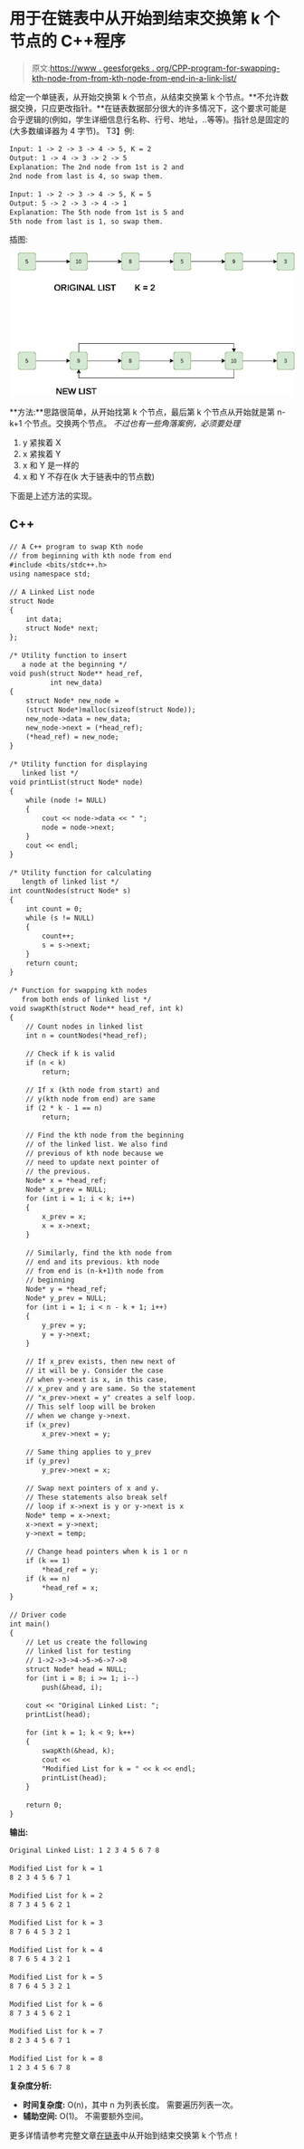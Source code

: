 # 用于在链表中从开始到结束交换第 k 个节点的 C++程序

> 原文:[https://www . geesforgeks . org/CPP-program-for-swapping-kth-node-from-from-kth-node-from-end-in-a-link-list/](https://www.geeksforgeeks.org/cpp-program-for-swapping-kth-node-from-beginning-with-kth-node-from-end-in-a-linked-list/)

给定一个单链表，从开始交换第 k 个节点，从结束交换第 k 个节点。**不允许数据交换，只应更改指针。**在链表数据部分很大的许多情况下，这个要求可能是合乎逻辑的(例如，学生详细信息行名称、行号、地址，..等等)。指针总是固定的(大多数编译器为 4 字节)。
T3】例:

```
Input: 1 -> 2 -> 3 -> 4 -> 5, K = 2
Output: 1 -> 4 -> 3 -> 2 -> 5 
Explanation: The 2nd node from 1st is 2 and 
2nd node from last is 4, so swap them.

Input: 1 -> 2 -> 3 -> 4 -> 5, K = 5
Output: 5 -> 2 -> 3 -> 4 -> 1 
Explanation: The 5th node from 1st is 5 and 
5th node from last is 1, so swap them.
```

插图:

![](img/5020d2aa46de8a3c1749bd32b34a9e80.png)

**方法:**思路很简单，从开始找第 k 个节点，最后第 k 个节点从开始就是第 n-k+1 个节点。交换两个节点。
*不过也有一些角落案例，必须要处理*

1.  y 紧挨着 X
2.  x 紧挨着 Y
3.  x 和 Y 是一样的
4.  x 和 Y 不存在(k 大于链表中的节点数)

下面是上述方法的实现。

## C++

```
// A C++ program to swap Kth node
// from beginning with kth node from end
#include <bits/stdc++.h>
using namespace std;

// A Linked List node
struct Node 
{
    int data;
    struct Node* next;
};

/* Utility function to insert
   a node at the beginning */
void push(struct Node** head_ref, 
          int new_data)
{
    struct Node* new_node = 
    (struct Node*)malloc(sizeof(struct Node));
    new_node->data = new_data;
    new_node->next = (*head_ref);
    (*head_ref) = new_node;
}

/* Utility function for displaying 
   linked list */
void printList(struct Node* node)
{
    while (node != NULL) 
    {
        cout << node->data << " ";
        node = node->next;
    }
    cout << endl;
}

/* Utility function for calculating 
   length of linked list */
int countNodes(struct Node* s)
{
    int count = 0;
    while (s != NULL) 
    {
        count++;
        s = s->next;
    }
    return count;
}

/* Function for swapping kth nodes 
   from both ends of linked list */
void swapKth(struct Node** head_ref, int k)
{
    // Count nodes in linked list
    int n = countNodes(*head_ref);

    // Check if k is valid
    if (n < k)
        return;

    // If x (kth node from start) and
    // y(kth node from end) are same
    if (2 * k - 1 == n)
        return;

    // Find the kth node from the beginning 
    // of the linked list. We also find
    // previous of kth node because we
    // need to update next pointer of
    // the previous.
    Node* x = *head_ref;
    Node* x_prev = NULL;
    for (int i = 1; i < k; i++) 
    {
        x_prev = x;
        x = x->next;
    }

    // Similarly, find the kth node from
    // end and its previous. kth node
    // from end is (n-k+1)th node from 
    // beginning
    Node* y = *head_ref;
    Node* y_prev = NULL;
    for (int i = 1; i < n - k + 1; i++) 
    {
        y_prev = y;
        y = y->next;
    }

    // If x_prev exists, then new next of
    // it will be y. Consider the case
    // when y->next is x, in this case,
    // x_prev and y are same. So the statement
    // "x_prev->next = y" creates a self loop.
    // This self loop will be broken
    // when we change y->next.
    if (x_prev)
        x_prev->next = y;

    // Same thing applies to y_prev
    if (y_prev)
        y_prev->next = x;

    // Swap next pointers of x and y.
    // These statements also break self
    // loop if x->next is y or y->next is x
    Node* temp = x->next;
    x->next = y->next;
    y->next = temp;

    // Change head pointers when k is 1 or n
    if (k == 1)
        *head_ref = y;
    if (k == n)
        *head_ref = x;
}

// Driver code
int main()
{
    // Let us create the following
    // linked list for testing
    // 1->2->3->4->5->6->7->8
    struct Node* head = NULL;
    for (int i = 8; i >= 1; i--)
        push(&head, i);

    cout << "Original Linked List: ";
    printList(head);

    for (int k = 1; k < 9; k++) 
    {
        swapKth(&head, k);
        cout << 
        "Modified List for k = " << k << endl;
        printList(head);
    }

    return 0;
}
```

**输出:**

```
Original Linked List: 1 2 3 4 5 6 7 8

Modified List for k = 1
8 2 3 4 5 6 7 1

Modified List for k = 2
8 7 3 4 5 6 2 1

Modified List for k = 3
8 7 6 4 5 3 2 1

Modified List for k = 4
8 7 6 5 4 3 2 1

Modified List for k = 5
8 7 6 4 5 3 2 1

Modified List for k = 6
8 7 3 4 5 6 2 1

Modified List for k = 7
8 2 3 4 5 6 7 1

Modified List for k = 8
1 2 3 4 5 6 7 8
```

**复杂度分析:**

*   **时间复杂度:** O(n)，其中 n 为列表长度。
    需要遍历列表一次。
*   **辅助空间:** O(1)。
    不需要额外空间。

更多详情请参考完整文章[在链表](https://www.geeksforgeeks.org/swap-kth-node-from-beginning-with-kth-node-from-end-in-a-linked-list/)中从开始到结束交换第 k 个节点！